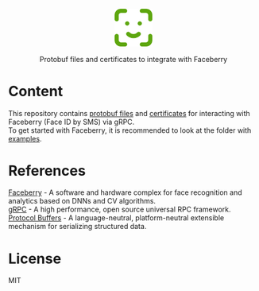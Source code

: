   
<p align="center"><img width="15%" src="docs/logo.png" /></p>
<p align="center">Protobuf files and certificates to integrate with Faceberry</p>

# Content
This repository contains [protobuf files](proto) and [certificates](certificates) for interacting with Faceberry (Face ID by SMS) via gRPC.  
To get started with Faceberry, it is recommended to look at the folder with [examples](https://github.com/Smart-Meal-Service/Faceberry.Examples).

# References
[Faceberry](https://smartmealservice.com/en/face-id-2) - A software and hardware complex for face recognition and analytics based on DNNs and CV algorithms.  
[gRPC](https://grpc.io/) - A high performance, open source universal RPC framework.  
[Protocol Buffers](https://developers.google.com/protocol-buffers/docs/overview) - A language-neutral, platform-neutral extensible mechanism for serializing structured data.  

# License
MIT
